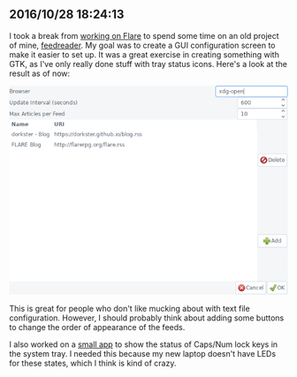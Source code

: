 ## 2016/10/28 18:24:13

I took a break from [working on Flare](http://flarerpg.org/blog/20161016) to spend some time on an old project of mine, [feedreader](https://github.com/dorkster/feedreader). My goal was to create a GUI configuration screen to make it easier to set up. It was a great exercise in creating something with GTK, as I've only really done stuff with tray status icons. Here's a look at the result as of now:

![feedreader Preferences window](images/feedreader_prefs.png)

This is great for people who don't like mucking about with text file configuration. However, I should probably think about adding some buttons to change the order of appearance of the feeds.

I also worked on a [small app](https://github.com/dorkster/keylock-tray) to show the status of Caps/Num lock keys in the system tray. I needed this because my new laptop doesn't have LEDs for these states, which I think is kind of crazy.
